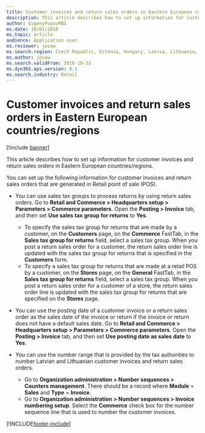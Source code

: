 ```yaml
---
title: Customer invoices and return sales orders in Eastern European countries/regions
description: This article describes how to set up information for customer invoices and return sales orders in Eastern European countries/regions.
author: EvgenyPopovMBS
ms.date: 10/01/2018
ms.topic: article
audience: Application user
ms.reviewer: josaw
ms.search.region: Czech Republic, Estonia, Hungary, Latvia, Lithuania, Poland, Russia
ms.author: josaw
ms.search.validFrom: 2018-10-31
ms.dyn365.ops.version: 8.1
ms.search.industry: Retail
---
```


# Customer invoices and return sales orders in Eastern European countries/regions


[!include [banner](../../../finance/includes/banner.md)]

This article describes how to set up information for customer invoices and return sales orders in Eastern European countries/regions.

You can set up the following information for customer invoices and return sales orders that are generated in Retail point of sale (POS).

- You can use sales tax groups to process returns by using return sales orders. Go to **Retail and Commerce \> Headquarters setup \> Parameters \> Commerce parameters**. Open the **Posting \> Invoice** tab, and then set **Use sales tax group for returns** to **Yes**.

    * To specify the sales tax group for returns that are made by a customer, on the **Customers** page, on the **Commerce** FastTab, in the **Sales tax group for returns** field, select a sales tax group. When you post a return sales order for a customer, the return sales order line is updated with the sales tax group for returns that is specified in the **Customers** form.
    * To specify a sales tax group for returns that are made at a retail POS by a customer, on the **Stores** page, on the **General** FastTab, in the **Sales tax group for returns** field, select a sales tax group. When you post a return sales order for a customer of a  store, the return sales order line is updated with the sales tax group for returns that are specified on the **Stores** page.

- You can use the posting date of a customer invoice or a return sales order as the sales date of the invoice or return if the invoice or return does not have a default sales date. Go to **Retail and Commerce \> Headquarters setup \> Parameters \> Commerce parameters**. Open the **Posting \> Invoice** tab, and then set **Use posting date as sales date** to **Yes**.
- You can use the number range that is provided by the tax authorities to number Latvian and Lithuanian customer invoices and return sales orders.

    * Go to **Organization administration \> Number sequences \> Counters management**. There should be a record where **Module** = **Sales** and **Type** = **Invoice**.
    * Go to **Organization administration \> Number sequences \> Invoice numbering setup**. Select the **Commerce** check box for the number sequence line that is used to number the customer invoices.


[!INCLUDE[footer-include](../../../includes/footer-banner.md)]
